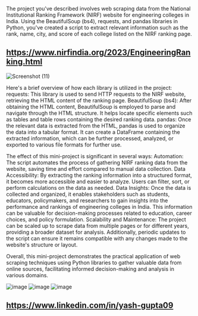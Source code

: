 The project you've described involves web scraping data from the National Institutional Ranking Framework (NIRF) website for engineering colleges in India. Using the BeautifulSoup (bs4), requests, and pandas libraries in Python, you've created a script to extract relevant information such as the rank, name, city, and score of each college listed on the NIRF ranking page.

## https://www.nirfindia.org/2023/EngineeringRanking.html
![Screenshot (11)](https://github.com/yash733/NIRf_data_Web_Scraping/assets/100533686/82c37ad3-4854-4975-b7f7-bd7598a3e74e)

Here's a brief overview of how each library is utilized in the project:
requests: This library is used to send HTTP requests to the NIRF website, retrieving the HTML content of the ranking page.
BeautifulSoup (bs4): After obtaining the HTML content, BeautifulSoup is employed to parse and navigate through the HTML structure. It helps locate specific elements such as tables and table rows containing the desired ranking data.
pandas: Once the relevant data is extracted from the HTML, pandas is used to organize the data into a tabular format. It can create a DataFrame containing the extracted information, which can be further processed, analyzed, or exported to various file formats for further use.

The effect of this mini-project is significant in several ways:
Automation: The script automates the process of gathering NIRF ranking data from the website, saving time and effort compared to manual data collection.
Data Accessibility: By extracting the ranking information into a structured format, it becomes more accessible and easier to analyze. Users can filter, sort, or perform calculations on the data as needed.
Data Insights: Once the data is collected and organized, it enables stakeholders such as students, educators, policymakers, and researchers to gain insights into the performance and rankings of engineering colleges in India. This information can be valuable for decision-making processes related to education, career choices, and policy formulation.
Scalability and Maintenance: The project can be scaled up to scrape data from multiple pages or for different years, providing a broader dataset for analysis. Additionally, periodic updates to the script can ensure it remains compatible with any changes made to the website's structure or layout.

Overall, this mini-project demonstrates the practical application of web scraping techniques using Python libraries to gather valuable data from online sources, facilitating informed decision-making and analysis in various domains.

![image](https://github.com/yash733/NIRf_data_Web_Scraping/assets/100533686/d43baa62-2692-4760-ba9a-013daf84ab18)
![image](https://github.com/yash733/NIRf_data_Web_Scraping/assets/100533686/b30e99d7-268f-4fe3-a140-b3b1732c9d8b)
![image](https://github.com/yash733/NIRf_data_Web_Scraping/assets/100533686/68e16045-f3f4-4f24-9cbf-30908002a52d)


## https://www.linkedin.com/in/yash-gupta09
